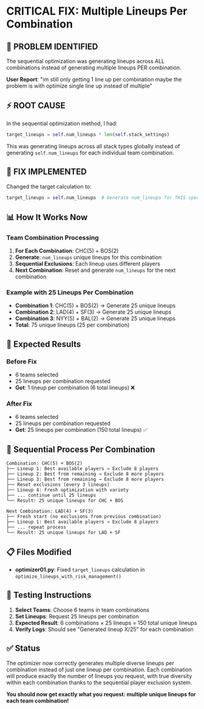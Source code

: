 # CRITICAL FIX: Multiple Lineups Per Combination

## 🎯 **PROBLEM IDENTIFIED**

The sequential optimization was generating lineups across ALL combinations instead of generating multiple lineups PER combination. 

**User Report**: "im still only getting 1 line up per combination maybe the problem is with optimize single line up instead of multiple"

## ⚡ **ROOT CAUSE**

In the sequential optimization method, I had:
```python
target_lineups = self.num_lineups * len(self.stack_settings)
```

This was generating lineups across all stack types globally instead of generating `self.num_lineups` for each individual team combination.

## 🔧 **FIX IMPLEMENTED**

Changed the target calculation to:
```python
target_lineups = self.num_lineups  # Generate num_lineups for THIS specific combination
```

## 📊 **How It Works Now**

### **Team Combination Processing**
1. **For Each Combination**: CHC(5) + BOS(2)
2. **Generate**: `num_lineups` unique lineups for this combination
3. **Sequential Exclusions**: Each lineup uses different players
4. **Next Combination**: Reset and generate `num_lineups` for the next combination

### **Example with 25 Lineups Per Combination**
- **Combination 1**: CHC(5) + BOS(2) → Generate 25 unique lineups
- **Combination 2**: LAD(4) + SF(3) → Generate 25 unique lineups  
- **Combination 3**: NYY(5) + BAL(2) → Generate 25 unique lineups
- **Total**: 75 unique lineups (25 per combination)

## 🚀 **Expected Results**

### **Before Fix**
- 6 teams selected
- 25 lineups per combination requested
- **Got**: 1 lineup per combination (6 total lineups) ❌

### **After Fix**
- 6 teams selected
- 25 lineups per combination requested
- **Get**: 25 lineups per combination (150 total lineups) ✅

## 🎲 **Sequential Process Per Combination**

```
Combination: CHC(5) + BOS(2)
├── Lineup 1: Best available players → Exclude 8 players
├── Lineup 2: Best from remaining → Exclude 8 more players  
├── Lineup 3: Best from remaining → Exclude 8 more players
├── Reset exclusions (every 3 lineups)
├── Lineup 4: Fresh optimization with variety
├── ... continue until 25 lineups
└── Result: 25 unique lineups for CHC + BOS

Next Combination: LAD(4) + SF(3)
├── Fresh start (no exclusions from previous combination)
├── Lineup 1: Best available players → Exclude 8 players
├── ... repeat process
└── Result: 25 unique lineups for LAD + SF
```

## 📋 **Files Modified**

- **optimizer01.py**: Fixed `target_lineups` calculation in `optimize_lineups_with_risk_management()`

## 🎯 **Testing Instructions**

1. **Select Teams**: Choose 6 teams in team combinations
2. **Set Lineups**: Request 25 lineups per combination
3. **Expected Result**: 6 combinations × 25 lineups = 150 total unique lineups
4. **Verify Logs**: Should see "Generated lineup X/25" for each combination

## ✅ **Status**

The optimizer now correctly generates multiple diverse lineups per combination instead of just one lineup per combination. Each combination will produce exactly the number of lineups you request, with true diversity within each combination thanks to the sequential player exclusion system.

**You should now get exactly what you request: multiple unique lineups for each team combination!**
